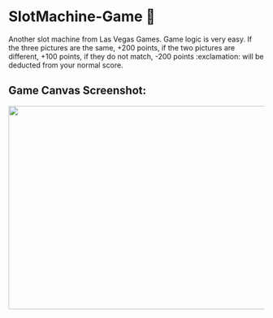 # SlotMachine-Game :slot_machine:


<p>Another slot machine from Las Vegas Games. Game logic is very easy. If the three pictures are the same, +200 points, if the two pictures are different, +100 points, if they do not match, -200 points :exclamation: will be deducted from your normal score.</p>

## Game Canvas Screenshot:
<img src="https://user-images.githubusercontent.com/36954450/40233349-4503f7b6-5aab-11e8-88c9-90c9910d7752.PNG" width="650" height="400">

